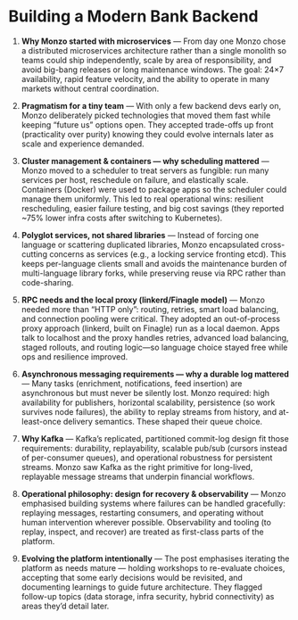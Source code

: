 # Building a Modern Bank Backend

1. **Why Monzo started with microservices** — From day one Monzo chose a distributed microservices architecture rather than a single monolith so teams could ship independently, scale by area of responsibility, and avoid big-bang releases or long maintenance windows. The goal: 24×7 availability, rapid feature velocity, and the ability to operate in many markets without central coordination.   

2. **Pragmatism for a tiny team** — With only a few backend devs early on, Monzo deliberately picked technologies that moved them fast while keeping “future us” options open. They accepted trade-offs up front (practicality over purity) knowing they could evolve internals later as scale and experience demanded.   

3. **Cluster management & containers — why scheduling mattered** — Monzo moved to a scheduler to treat servers as fungible: run many services per host, reschedule on failure, and elastically scale. Containers (Docker) were used to package apps so the scheduler could manage them uniformly. This led to real operational wins: resilient rescheduling, easier failure testing, and big cost savings (they reported \~75% lower infra costs after switching to Kubernetes).   

4. **Polyglot services, not shared libraries** — Instead of forcing one language or scattering duplicated libraries, Monzo encapsulated cross-cutting concerns as services (e.g., a locking service fronting etcd). This keeps per-language clients small and avoids the maintenance burden of multi-language library forks, while preserving reuse via RPC rather than code-sharing.   

5. **RPC needs and the local proxy (linkerd/Finagle model)** — Monzo needed more than “HTTP only”: routing, retries, smart load balancing, and connection pooling were critical. They adopted an out-of-process proxy approach (linkerd, built on Finagle) run as a local daemon. Apps talk to localhost and the proxy handles retries, advanced load balancing, staged rollouts, and routing logic—so language choice stayed free while ops and resilience improved.   

6. **Asynchronous messaging requirements — why a durable log mattered** — Many tasks (enrichment, notifications, feed insertion) are asynchronous but must never be silently lost. Monzo required: high availability for publishers, horizontal scalability, persistence (so work survives node failures), the ability to replay streams from history, and at-least-once delivery semantics. These shaped their queue choice.   

7. **Why Kafka** — Kafka’s replicated, partitioned commit-log design fit those requirements: durability, replayability, scalable pub/sub (cursors instead of per-consumer queues), and operational robustness for persistent streams. Monzo saw Kafka as the right primitive for long-lived, replayable message streams that underpin financial workflows.   

8. **Operational philosophy: design for recovery & observability** — Monzo emphasised building systems where failures can be handled gracefully: replaying messages, restarting consumers, and operating without human intervention wherever possible. Observability and tooling (to replay, inspect, and recover) are treated as first-class parts of the platform.   

9. **Evolving the platform intentionally** — The post emphasises iterating the platform as needs mature — holding workshops to re-evaluate choices, accepting that some early decisions would be revisited, and documenting learnings to guide future architecture. They flagged follow-up topics (data storage, infra security, hybrid connectivity) as areas they’d detail later.   